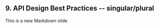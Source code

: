 ##  9. API Design Best Practices -- singular/plural <!-- .element: data-theme="ka-content" -->

This is a new Markdown slide
